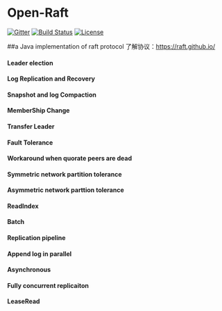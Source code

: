 # Open-Raft
[![Gitter](https://badges.gitter.im/brokercap-Bifrost/Bifrost.svg)](https://gitter.im/brokercap-Bifrost/Bifrost?utm_source=badge&utm_medium=badge&utm_campaign=pr-badge)
[![Build Status](https://travis-ci.org/brokercap/Bifrost.svg?branch=v1.7.x)](https://travis-ci.org/brokercap/Bifrost)
[![License](https://img.shields.io/github/license/jc3wish/Bifrost.svg)](https://opensource.org/licenses/apache2.0)

##a Java implementation of  raft protocol
了解协议：https://raft.github.io/

#### Leader election

#### Log Replication and Recovery

#### Snapshot and log Compaction

#### MemberShip Change

#### Transfer Leader

#### Fault Tolerance

#### Workaround when quorate peers are dead

#### Symmetric network partition tolerance

#### Asymmetric network parttion tolerance

#### ReadIndex

#### Batch

#### Replication pipeline

#### Append log in parallel

#### Asynchronous

#### Fully concurrent replicaiton

#### LeaseRead